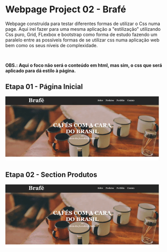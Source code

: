 <h1>Webpage Project 02 - Brafé</h1> 

<p>Webpage construída para testar diferentes formas de utilizar o Css numa page. Aqui irei fazer para uma mesma aplicação a "estilização" utilizando Css puro, Grid, FLexbox e bootstrap como forma de estudo fazendo um paralelo entre as possíveis formas de se utilizar css numa aplicação web bem como os seus níveis de complexidade.</p><br>
<p><b>OBS.: Aqui o foco não será o conteúdo em html, mas sim, o css que será aplicado para dá estilo à página.<b><br>

<h2>Etapa 01 - Página Inicial</h2>

![](.github/webcafe.gif)

<h2>Etapa 02 - Section Produtos</h2>

![](.github/webcafe-produtos.gif)
